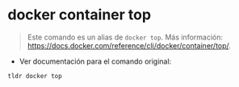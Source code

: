 # docker container top

> Este comando es un alias de `docker top`.
> Más información: <https://docs.docker.com/reference/cli/docker/container/top/>.

- Ver documentación para el comando original:

`tldr docker top`
